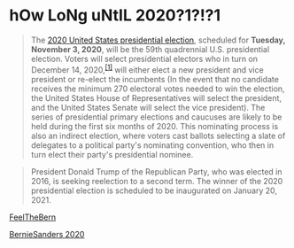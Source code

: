 # hOw LoNg uNtIL 2020?1?!?1

> The [2020 United States presidential election](https://en.wikipedia.org/wiki/2020_United_States_presidential_election), scheduled for **Tuesday, November 3, 2020**, will be the 59th quadrennial U.S. presidential election. Voters will select presidential electors who in turn on December 14, 2020,<sup>[[1]](https://codes.findlaw.com/us/title-3-the-president/3-usc-sect-7.html)</sup> will either elect a new president and vice president or re-elect the incumbents (In the event that no candidate receives the minimum 270 electoral votes needed to win the election, the United States House of Representatives will select the president, and the United States Senate will select the vice president). The series of presidential primary elections and caucuses are likely to be held during the first six months of 2020. This nominating process is also an indirect election, where voters cast ballots selecting a slate of delegates to a political party's nominating convention, who then in turn elect their party's presidential nominee.

> President Donald Trump of the Republican Party, who was elected in 2016, is seeking reelection to a second term. The winner of the 2020 presidential election is scheduled to be inaugurated on January 20, 2021.

[FeelTheBern](https://feelthebern.org/)

[BernieSanders 2020](https://berniesanders.com/)
